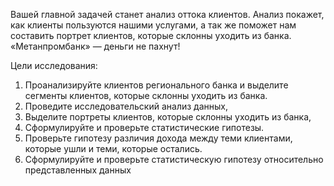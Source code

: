 Вашей главной задачей станет анализ оттока клиентов. Анализ покажет, как клиенты пользуются нашими услугами, а так же поможет нам составить портрет клиентов, которые склонны уходить из банка. «Метанпромбанк» — деньги не пахнут!

Цели исследования: 
1. Проанализируйте клиентов регионального банка и выделите сегменты клиентов, которые склонны уходить из банка.
2. Проведите исследовательский анализ данных,
3. Выделите портреты клиентов, которые склонны уходить из банка,
4. Сформулируйте и проверьте статистические гипотезы.
5. Проверьте гипотезу различия дохода между теми клиентами, которые ушли и теми, которые остались.
6. Сформулируйте и проверьте статистическую гипотезу относительно представленных данных

